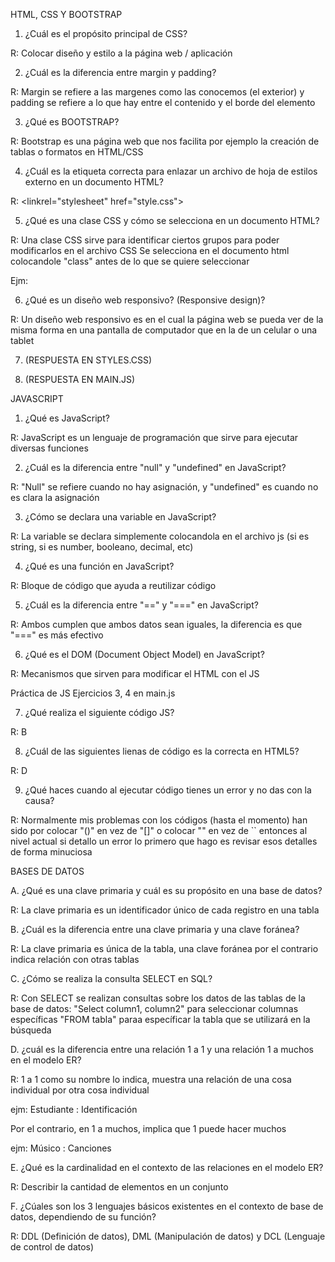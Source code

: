 HTML, CSS Y BOOTSTRAP

1. ¿Cuál es el propósito principal de CSS?

R: Colocar diseño y estilo a la página web / aplicación

2. ¿Cuál es la diferencia entre margin y padding?

R: Margin se refiere a las margenes como las conocemos (el exterior) y padding se refiere a lo que hay entre el contenido y el borde del elemento

3. ¿Qué es BOOTSTRAP?

R: Bootstrap es una página web que nos facilita por ejemplo la creación de tablas o formatos en HTML/CSS


4. ¿Cuál es la etiqueta correcta para enlazar un archivo de hoja de estilos externo en un documento HTML?

R: <linkrel="stylesheet" href="style.css">

5. ¿Qué es una clase CSS y cómo se selecciona en un documento HTML?

R: Una clase CSS sirve para identificar ciertos grupos para poder modificarlos en el archivo CSS
Se selecciona en el documento html colocandole "class" antes de lo que se quiere seleccionar

Ejm: <div class= "header">

6. ¿Qué es un diseño web responsivo? (Responsive design)?

R: Un diseño web responsivo es en el cual la página web se pueda ver de la misma forma en una pantalla de computador que en la de un celular o una tablet

7. (RESPUESTA EN STYLES.CSS)

8. (RESPUESTA EN MAIN.JS)

JAVASCRIPT

1. ¿Qué es JavaScript?

R: JavaScript es un lenguaje de programación que sirve para ejecutar diversas funciones

2. ¿Cuál es la diferencia entre "null" y "undefined" en JavaScript?

R: "Null" se refiere cuando no hay asignación, y "undefined" es cuando no es clara la asignación

3. ¿Cómo se declara una variable en JavaScript?

R: La variable se declara simplemente colocandola en el archivo js (si es string, si es number, booleano, decimal, etc)

4. ¿Qué es una función en JavaScript?

R: Bloque de código que ayuda a reutilizar código

5. ¿Cuál es la diferencia entre "==" y "===" en JavaScript?

R: Ambos cumplen que ambos datos sean iguales, la diferencia es que "===" es más efectivo

6. ¿Qué es el DOM (Document Object Model) en JavaScript?

R: Mecanismos que sirven para modificar el HTML con el JS

Práctica de JS Ejercicios 3, 4 en main.js

7. ¿Qué realiza el siguiente código JS?

R: B

8. ¿Cuál de las siguientes lienas de código es la correcta en HTML5?

R: D

9. ¿Qué haces cuando al ejecutar código tienes un error y no das con la causa?

R: Normalmente mis problemas con los códigos (hasta el momento) han sido por colocar "()" en vez de "[]" o colocar "" en vez de `` entonces al nivel actual si detallo un error lo primero que hago es revisar esos detalles de forma minuciosa

BASES DE DATOS

A. ¿Qué es una clave primaria y cuál es su propósito en una base de datos?

R: La clave primaria es un identificador único de cada registro en una tabla

B. ¿Cuál es la diferencia entre una clave primaria y una clave foránea?

R: La clave primaria es única de la tabla, una clave foránea por el contrario indica relación con otras tablas

C. ¿Cómo se realiza la consulta SELECT en SQL?

R: Con SELECT se realizan consultas sobre los datos de las tablas de la base de datos:
    "Select column1, column2" para seleccionar columnas específicas
    "FROM tabla" paraa específicar la tabla que se utilizará en la búsqueda

D. ¿cuál es la diferencia entre una relación 1 a 1 y una relación 1 a muchos en el modelo ER?

R: 1 a 1 como su nombre lo indica, muestra una relación de una cosa individual por otra cosa individual

ejm: Estudiante : Identificación

Por el contrario, en 1 a muchos, implica que 1 puede hacer muchos

ejm: Músico : Canciones

E. ¿Qué es la cardinalidad en el contexto de las relaciones en el modelo ER?

R: Describir la cantidad de elementos en un conjunto

F. ¿Cúales son los 3 lenguajes básicos existentes en el contexto de base de datos, dependiendo de su función?

R: DDL (Definición de datos), DML (Manipulación de datos) y DCL (Lenguaje de control de datos)